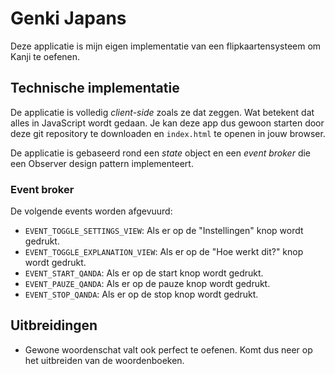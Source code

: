 # Genki Japans

Deze applicatie is mijn eigen implementatie van een flipkaartensysteem om Kanji te oefenen.

## Technische implementatie

De applicatie is volledig _client-side_ zoals ze dat zeggen. Wat betekent dat alles in JavaScript wordt gedaan. Je kan deze app dus gewoon starten door deze git repository te downloaden en `index.html` te openen in jouw browser.

De applicatie is gebaseerd rond een _state_ object en een _event broker_ die een Observer design pattern implementeert.

### Event broker

De volgende events worden afgevuurd:

* `EVENT_TOGGLE_SETTINGS_VIEW`: Als er op de "Instellingen" knop wordt gedrukt.
* `EVENT_TOGGLE_EXPLANATION_VIEW`: Als er op de "Hoe werkt dit?" knop wordt gedrukt.
* `EVENT_START_QANDA`: Als er op de start knop wordt gedrukt.
* `EVENT_PAUZE_QANDA`: Als er op de pauze knop wordt gedrukt.
* `EVENT_STOP_QANDA`: Als er op de stop knop wordt gedrukt. 

## Uitbreidingen

* Gewone woordenschat valt ook perfect te oefenen. Komt dus neer op het uitbreiden van de woordenboeken.
